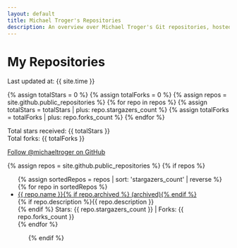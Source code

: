 ```yaml
---
layout: default
title: Michael Troger's Repositories
description: An overview over Michael Troger's Git repositories, hosted on GitHub.
---
```

# My Repositories
Last updated at: {{ site.time }}

{% assign totalStars = 0 %}
{% assign totalForks = 0 %}
{% assign repos = site.github.public_repositories %}
{% for repo in repos %}
  {% assign totalStars = totalStars | plus: repo.stargazers_count %}
  {% assign totalForks = totalForks | plus: repo.forks_count %}
{% endfor %}

Total stars received: {{ totalStars }}  
Total forks: {{ totalForks }}

[Follow @michaeltroger on GitHub](https://github.com/michaeltroger)

{% assign repos = site.github.public_repositories %}
{% if repos %}
<ul>
  {% assign sortedRepos = repos | sort: 'stargazers_count' | reverse %}
  {% for repo in sortedRepos %}
    <li>
      <a href="{{ repo.html_url }}">{{ repo.name }}{% if repo.archived %} (archived){% endif %}</a><br>
      {% if repo.description %}{{ repo.description }}<br>{% endif %}
      Stars: {{ repo.stargazers_count }} | Forks: {{ repo.forks_count }}
    </li>
  {% endfor %}
<ul>
{% endif %}
